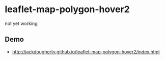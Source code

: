 # leaflet-map-polygon-hover2

not yet working


## Demo
- http://jackdougherty.github.io/leaflet-map-polygon-hover2/index.html
